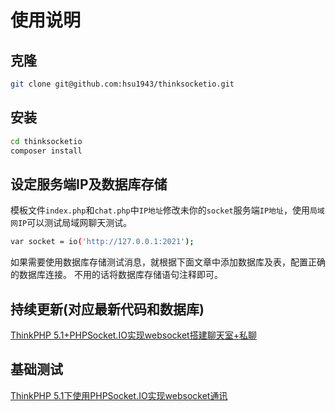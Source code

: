 # 使用说明

## 克隆
```bash
git clone git@github.com:hsu1943/thinksocketio.git
```

## 安装
```bash
cd thinksocketio
composer install
```

## 设定服务端IP及数据库存储
模板文件`index.php`和`chat.php`中`IP地址`修改未你的`socket`服务端`IP地址`，使用`局域网IP`可以测试局域网聊天测试。

```bash
var socket = io('http://127.0.0.1:2021');
```

如果需要使用数据库存储测试消息，就根据下面文章中添加数据库及表，配置正确的数据库连接。
不用的话将数据库存储语句注释即可。

## 持续更新(对应最新代码和数据库)
[ThinkPHP 5.1+PHPSocket.IO实现websocket搭建聊天室+私聊](https://beltxman.com/archives/2329.html "ThinkPHP 5.1+PHPSocket.IO实现websocket搭建聊天室+私聊")

## 基础测试

[ThinkPHP 5.1下使用PHPSocket.IO实现websocket通讯](https://beltxman.com/archives/1885.html "ThinkPHP 5.1下使用PHPSocket.IO实现websocket通讯")